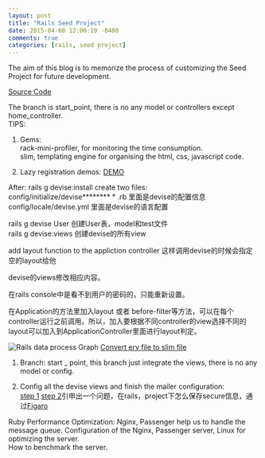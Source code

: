 ```yaml
---
layout: post
title: "Rails Seed Project"
date: 2015-04-08 12:00:19 -0400
comments: true
categories: [rails, seed project]
---
```


The aim of this blog is to memorize the process of customizing the Seed Project for future development.     

[Source Code](https://github.com/windse7en/seedProject)

The branch is start_point, there is no any model or controllers except home_controller.     
TIPS:
1.  Gems:   
    rack-mini-profiler, for monitoring the time consumption.    
    slim, templating engine for organising the html, css, javascript code.      

2.  Lazy registration demos: [DEMO](https://github.com/mwlang/lazy_registration_demos)


After: rails g devise:install create two files:     
config/initialize/devise******** * .rb  里面是devise的配置信息      
config/locale/devise.yml    里面是devise的语言配置      

rails g devise User 创建User表，model和test文件     
rails g devise:views 创建devise的所有view       

add layout function to the appliction controller 这样调用devise的时候会指定空的layout给他   

devise的views修改相应内容。     

在rails console中是看不到用户的密码的，只能重新设置。  

在Application的方法里加入layout 或者 before-filter等方法，可以在每个controller运行之前调用。所以，加入要根据不同controller的view选择不同的layout可以加入到ApplicationController里面进行layout判定。     

![Rails data process Graph](https://shijitht.files.wordpress.com/2010/09/mvc.png?w=453&h=531)
[Convert erv file to slim file](https://github.com/slim-template/slim/wiki/Template-Converters-ERB-to-SLIM)

1.  Branch: start _ point, this branch just integrate the views, there is no any model or config.  

2.  Config all the devise views and finish the mailer configuration:   
[step 1](https://rubyonrailshelp.wordpress.com/2014/01/02/setting-up-mailer-using-devise-for-forgot-password/)
[step 2](http://stackoverflow.com/questions/23251943/why-are-my-authentication-emails-not-working-i-get-an-authenticationerror)引申出一个问题，在rails，project下怎么保存secure信息，通过[Figaro](https://github.com/laserlemon/figaro)  

Ruby Performance Optimization:
    Nginx, Passenger help us to handle the message queue. Configuration of the Nginx, Passenger server, Linux for optimizing the server.  
    How to benchmark the server.  
